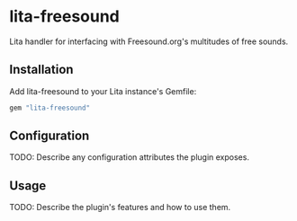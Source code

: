 # lita-freesound

Lita handler for interfacing with Freesound.org's multitudes of free sounds.

## Installation

Add lita-freesound to your Lita instance's Gemfile:

``` ruby
gem "lita-freesound"
```

## Configuration

TODO: Describe any configuration attributes the plugin exposes.

## Usage

TODO: Describe the plugin's features and how to use them.
